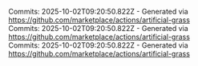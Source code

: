 Commits: 2025-10-02T09:20:50.822Z - Generated via https://github.com/marketplace/actions/artificial-grass
<br>
Commits: 2025-10-02T09:20:50.822Z - Generated via https://github.com/marketplace/actions/artificial-grass
<br>
Commits: 2025-10-02T09:20:50.822Z - Generated via https://github.com/marketplace/actions/artificial-grass
<br>
